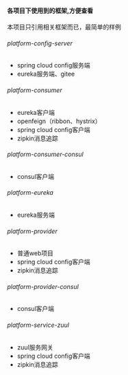 #### 各项目下使用到的框架,方便查看

本项目只引用相关框架而已，最简单的样例


###### platform-config-server
- spring cloud config服务端
- eureka服务端、gitee
###### platform-consumer
- eureka客户端
- openfeign（ribbon、hystrix）
- spring cloud config客户端
- zipkin消息追踪
###### platform-consumer-consul
- consul客户端
###### platform-eureka
- eureka服务端
###### platform-provider
- 普通web项目
- spring cloud config客户端
- zipkin消息追踪 
###### platform-provider-consul
- consul客户端
###### platform-service-zuul
- zuul服务网关
- spring cloud config客户端
- zipkin消息追踪